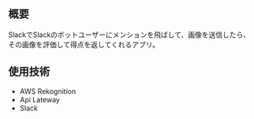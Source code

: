 ## 概要
SlackでSlackのボットユーザーにメンションを飛ばして、画像を送信したら、
その画像を評価して得点を返してくれるアプリ。

## 使用技術

- AWS Rekognition
- Api Lateway
- Slack

